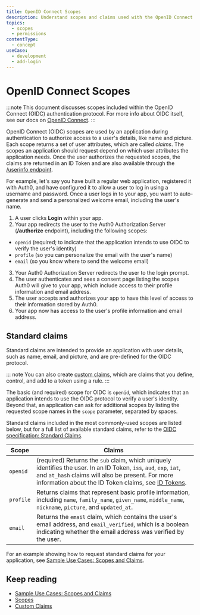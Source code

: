 ```yaml
---
title: OpenID Connect Scopes
description: Understand scopes and claims used with the OpenID Connect (OIDC) protocol.
topics:
  - scopes
  - permissions
contentType:
  - concept
useCase:
  - development
  - add-login
---
```

# OpenID Connect Scopes

:::note 
This document discusses scopes included within the OpenID Connect (OIDC) authentication protocol. For more info about OIDC itself, see our docs on [OpenID Connect](/protocols/oidc).
:::

OpenID Connect (OIDC) scopes are used by an application during authentication to authorize access to a user's details, like name and picture. Each scope returns a set of user attributes, which are called _claims_. The scopes an application should request depend on which user attributes the application needs. Once the user authorizes the requested scopes, the claims are returned in an ID Token and are also available through the [/userinfo endpoint](/api/authentication#get-user-info).

For example, let's say you have built a regular web application, registered it with Auth0, and have configured it to allow a user to log in using a username and password. Once a user logs in to your app, you want to auto-generate and send a personalized welcome email, including the user's name.

1. A user clicks **Login** within your app.
2. Your app redirects the user to the Auth0 Authorization Server (**/authorize** endpoint), including the following scopes: 
* `openid` (required; to indicate that the application intends to use OIDC to verify the user's identity)
* `profile` (so you can personalize the email with the user's name)
* `email` (so you know where to send the welcome email)
3. Your Auth0 Authorization Server redirects the user to the login prompt.
4. The user authenticates and sees a consent page listing the scopes Auth0 will give to your app, which include access to their profile information and email address.
5. The user accepts and authorizes your app to have this level of access to their information stored by Auth0.
6. Your app now has access to the user's profile information and email address.

## Standard claims

Standard claims are intended to provide an application with user details, such as name, email, and picture, and are pre-defined for the OIDC protocol. 

::: note 
You can also create [custom claims](/scopes/current/custom-claims), which are claims that you define, control, and add to a token using a rule. 
:::

The basic (and required) scope for OIDC is `openid`, which indicates that an application intends to use the OIDC protocol to verify a user's identity. Beyond that, an application can ask for additional scopes by listing the requested scope names in the `scope` parameter, separated by spaces. 

Standard claims included in the most commonly-used scopes are listed below, but for a full list of available standard claims, refer to the [OIDC specification: Standard Claims](https://openid.net/specs/openid-connect-core-1_0.html#StandardClaims).


| Scope     | Claims          |
|-----------|-----------------|
| `openid`  | (required) Returns the `sub` claim, which uniquely identifies the user. In an ID Token, `iss`, `aud`, `exp`, `iat`, and `at_hash` claims will also be present. For more information about the ID Token claims, see [ID Tokens](/tokens/id-token#id-token-payload). |
| `profile` | Returns claims that represent basic profile information, including `name`, `family_name`, `given_name`, `middle_name`, `nickname`, `picture`, and `updated_at`. |
| `email`   | Returns the `email` claim, which contains the user's email address, and `email_verified`, which is a boolean indicating whether the email address was verified by the user. |

For an example showing how to request standard claims for your application, see [Sample Use Cases: Scopes and Claims](/scopes/current/sample-use-cases#authenticate-a-user-and-request-standard-claims).

## Keep reading

- [Sample Use Cases: Scopes and Claims](/scopes/current/sample-use-cases)
- [Scopes](/scopes)
- [Custom Claims](/scopes/current/custom-claims)

